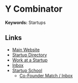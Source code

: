 # Y Combinator

<!--
https://free-for.dev
-->

**Keywords:** Startups

## Links

- [Main Website](https://ycombinator.com/)
- [Startup Directory](https://ycombinator.com/companies)
- [Work at a Startup](https://workatastartup.com)
- [Inbox](https://workatastartup.com/conversations)
- [Startup School](https://startupschool.org)
  - [Co-Founder Match / Inbox](https://startupschool.org/cofounder-matching/inbox)
